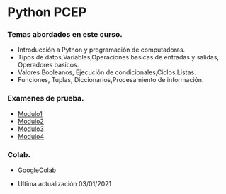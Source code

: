# Python PCEP

### Temas abordados en este curso.

* Introducción a Python y programación de computadoras.
* Tipos de datos,Variables,Operaciones basicas de entradas y salidas, Operadores basicos.
* Valores Booleanos, Ejecución de condicionales,Ciclos,Listas.
* Funciones, Tuplas, Diccionarios,Procesamiento de información.

### Examenes de prueba.

* [Modulo1](https://forms.gle/27ojm3jLVY51QwST8)
* [Modulo2](https://forms.gle/b8qiNAYMYs5yCbZD9) 
* [Modulo3](https://forms.gle/V4qTufH9xkmBresz8)
* [Modulo4](https://forms.gle/kHEcUrkDbQVKZyLc6)

### Colab.

* [GoogleColab](https://colab.research.google.com/drive/1gtAq6gfGvwIODMu3K0sZVoB6ad1W40I9?usp=sharing)

- Ultima actualización 03/01/2021